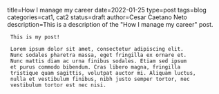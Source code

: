 title=How I manage my career
date=2022-01-25
type=post
tags=blog
categories=cat1, cat2
status=draft
author=Cesar Caetano Neto
description=This is a description of the "How I manage my career" post.
~~~~~~
 This is my post!

 Lorem ipsum dolor sit amet, consectetur adipiscing elit.
 Nunc sodales pharetra massa, eget fringilla ex ornare et.
 Nunc mattis diam ac urna finibus sodales. Etiam sed ipsum
 et purus commodo bibendum. Cras libero magna, fringilla
 tristique quam sagittis, volutpat auctor mi. Aliquam luctus,
 nulla et vestibulum finibus, nibh justo semper tortor, nec
 vestibulum tortor est nec nisi.